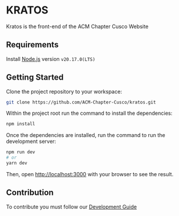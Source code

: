 # KRATOS

Kratos is the front-end of the ACM Chapter Cusco Website

## Requirements

Install [Node.js](https://nodejs.org/en/download/package-manager) version `v20.17.0(LTS)`

## Getting Started

Clone the project repository to your workspace:

```bash
git clone https://github.com/ACM-Chapter-Cusco/kratos.git
```

Within the project root run the command to install the dependencies:

```bash
npm install
```

Once the dependencies are installed, run the command to run the development server:

```bash
npm run dev
# or
yarn dev
```

Then, open [http://localhost:3000](http://localhost:3000) with your browser to see the result.

## Contribution

To contribute you must follow our [Development Guide](https://github.com/ACM-Chapter-Cusco/kratos/wiki/Development-Guide)